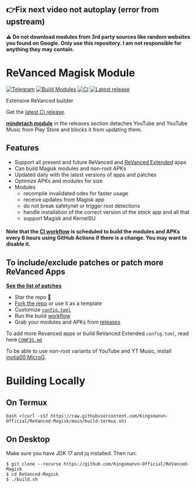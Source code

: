 ## **👉Fix next video not autoplay (error from upstream)**
#### ⚠️ Do not download modules from 3rd party sources like random websites you found on Google. Only use this repository. I am not responsible for anything they may contain.

# ReVanced Magisk Module
[![Telegram](https://img.shields.io/badge/Telegram-2CA5E0?style=for-the-badge&logo=telegram&logoColor=white)](https://t.me/revanced_kingsmanvn)
[![Build Modules](https://github.com/Kingsmanvn-Official/ReVanced-Magisk/actions/workflows/build.yml/badge.svg)](https://github.com/Kingsmanvn-Official/ReVanced-Magisk/actions/workflows/build.yml)
[![CI](https://github.com/Kingsmanvn-Official/ReVanced-Magisk/actions/workflows/ci.yml/badge.svg?event=schedule)](https://github.com/Kingsmanvn-Official/ReVanced-Magisk/actions/workflows/ci.yml)
[![Latest release](https://img.shields.io/github/v/release/Kingsmanvn-Official/ReVanced-Magisk?style=flat-square)](https://github.com/Kingsmanvn-Official/ReVanced-Magisk/releases/latest)

Extensive ReVanced builder  

Get the [latest CI release](https://github.com/Kingsmanvn-Official/ReVanced-Magisk/releases).

[**mindetach module**](https://github.com/j-hc/mindetach-magisk) in the releases section detaches YouTube and YouTube Music from Play Store and blocks it from updating them.

## Features
 * Support all present and future ReVanced and [ReVanced Extended](https://github.com/inotia00/revanced-patches) apps
 * Can build Magisk modules and non-root APKs
 * Updated daily with the latest versions of apps and patches
 * Optimize APKs and modules for size
 * Modules
     * recompile invalidated odex for faster usage
     * receive updates from Magisk app
     * do not break safetynet or trigger root detections
     * handle installation of the correct version of the stock app and all that
     * support Magisk and KernelSU

#### **Note that the [CI workflow](../../actions/workflows/ci.yml) is scheduled to build the modules and APKs every 6 hours using GitHub Actions if there is a change. You may want to disable it.**

## To include/exclude patches or patch more ReVanced Apps
[**See the list of patches**](https://github.com/revanced/revanced-patches#-patches)

 * Star the repo :eyes:
 * [Fork the repo](https://github.com/Kingsmanvn-Official/ReVanced-Magisk/fork) or use it as a template
 * Customize [`config.toml`](./config.toml)
 * Run the build [workflow](../../actions/workflows/build.yml)
 * Grab your modules and APKs from [releases](../../releases)

To add more Revanced apps or build ReVanced Extended `config.toml`, read here [`CONFIG.md`](./CONFIG.md)

To be able to use non-root variants of YouTube and YT Music, install [inotia00 MicroG](https://github.com/inotia00/VancedMicroG/releases).

# Building Locally
## On Termux
```console
bash <(curl -sSf https://raw.githubusercontent.com/Kingsmanvn-Official/ReVanced-Magisk/main/build-termux.sh)
```

## On Desktop
Make sure you have JDK 17 and jq installed. Then run:

```console
$ git clone --recurse https://github.com/Kingsmanvn-Official/ReVanced-Magisk
$ cd ReVanced-Magisk
$ ./build.sh
```
